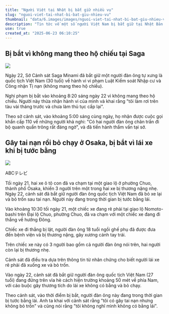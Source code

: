 ```yaml
---
title: "Người Việt tại Nhật bị bắt giữ nhiều vụ"
slug: "nguoi-viet-tai-nhat-bi-bat-giu-nhieu-vu"
thumbnail: "data/6.images/images/nguoi-viet-tai-nhat-bi-bat-giu-nhieu-vu.webp"
description: "Tin tức về một số người Việt Nam bị bắt giữ tại Nhật Bản vì các tội danh như không mang theo hộ chiếu và gây tai nạn giao thông rồi bỏ chạy."
use: true
created_at: "2025-06-23 06:10:25"
---
```


## Bị bắt vì không mang theo hộ chiếu tại Saga

![](/images/20250622-04490281-saga-000-1-view.webp)

Ngày 22, Sở Cảnh sát Saga Minami đã bắt giữ một người đàn ông tự xưng là quốc tịch Việt Nam (30 tuổi) về hành vi vi phạm Luật Kiểm soát Nhập cư và Công nhận Tị nạn (không mang theo hộ chiếu).

Nghi phạm bị bắt vào khoảng 8:20 sáng ngày 22 vì không mang theo hộ chiếu. Người này thừa nhận hành vi của mình và khai rằng "tôi làm rơi trên tàu vài tháng trước và chưa làm thủ tục cấp lại".

Theo sở cảnh sát, vào khoảng 5:00 sáng cùng ngày, họ nhận được cuộc gọi khẩn cấp 110 về những người khả nghi: "Có hai người đàn ông chân trần đi bộ quanh quẩn trông rất đáng ngờ", và đã tiến hành thẩm vấn tại sở.

## Gây tai nạn rồi bỏ chạy ở Osaka, bị bắt vì lái xe khi bị tước bằng

![](/images/20250622-00051878-asahibc-000-1-view.webp)

ABCテレビ

Tối ngày 21, hai xe ô tô con đã va chạm tại một giao lộ ở phường Chuo, thành phố Osaka, khiến 3 người trên một trong hai xe bị thương nặng nhẹ. Ngày 22, cảnh sát đã bắt giữ người đàn ông quốc tịch Việt Nam đã bỏ xe lại và bỏ trốn sau tai nạn. Người này đang trong thời gian bị tước bằng lái.

Vào khoảng 10:30 tối ngày 21, một chiếc xe đang rẽ phải tại giao lộ Nomoto-bashi trên Đại lộ Chuo, phường Chuo, đã va chạm với một chiếc xe đang đi thẳng về hướng Đông.

Chiếc xe đi thẳng bị lật, người đàn ông 18 tuổi ngồi ghế phụ đã được đưa đến bệnh viện và bị thương nặng, gãy xương cánh tay trái.

Trên chiếc xe này có 3 người bao gồm cả người đàn ông nói trên, hai người còn lại bị thương nhẹ.

Cảnh sát đã điều tra dựa trên thông tin từ nhân chứng cho biết người lái xe rẽ phải đã xuống xe và bỏ trốn.

Vào ngày 22, cảnh sát đã bắt giữ người đàn ông quốc tịch Việt Nam (27 tuổi) đang đứng trên vỉa hè cách hiện trường khoảng 50 mét về phía Nam, với cáo buộc gây thương tích do lái xe không có bằng và bỏ chạy.

Theo cảnh sát, vào thời điểm bị bắt, người đàn ông này đang trong thời gian bị tước bằng lái. Anh ta khai với cảnh sát rằng "tôi có gây tai nạn nhưng không bỏ trốn" và cũng nói rằng "tôi không nghĩ mình không có bằng lái".